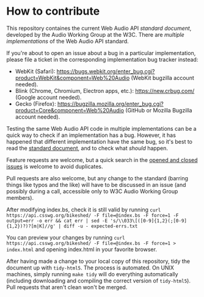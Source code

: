 # How to contribute

This repository containes the current Web Audio API _standard document_, developed by the Audio Working Group at the W3C. There are _multiple implementations_ of the Web Audio API standard.

If you're about to open an issue about a bug in a particular implementation, please file a ticket in the corresponding implementation bug tracker instead:

- WebKit (Safari): https://bugs.webkit.org/enter_bug.cgi?product=WebKit&component=Web%20Audio (WebKit bugzilla account needed).
- Blink (Chrome, Chromium, Electron apps, etc.): https://new.crbug.com/ (Google account needed).
- Gecko (Firefox): https://bugzilla.mozilla.org/enter_bug.cgi?product=Core&component=Web%20Audio (GitHub or Mozilla Bugzilla account needed).

Testing the same Web Audio API code in multiple implementations can be a quick way to check if an implementation has a bug. However, it has happened that different implementation have the same bug, so it's best to read the [standard document](https://webaudio.github.io/web-audio-api/), and to check what _should_ happen.

Feature requests are welcome, but a quick search in the [opened and closed issues](https://github.com/WebAudio/web-audio-api/issues) is welcome to avoid duplicates.

Pull requests are also welcome, but any change to the standard (barring things like typos and the like) will have to be discussed in an issue (and possibly during a call, accessible only to W3C Audio Working Group members).

After modifying index.bs, check it is still valid by running `curl https://api.csswg.org/bikeshed/ -F file=@index.bs -F force=1 -F output=err -o err && cat err | sed -E 's/\\033\[([0-9]{1,2}(;[0-9]{1,2})?)?[m|K]//g' | diff -u - expected-errs.txt`

You can preview your changes by running `curl https://api.csswg.org/bikeshed/ -F file=@index.bs -F force=1 > index.html` and opening index.html in your favorite browser.

After having made a change to your local copy of this repository, tidy the document up with `tidy-html5`. The process is automated. On UNIX machines, simply running `make tidy` will do everything automatically (including downloading and compiling the correct version of `tidy-html5`). Pull requests that aren't clean won't be merged.
